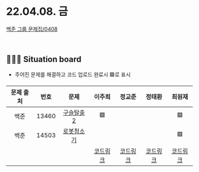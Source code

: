 # 22.04.08. 금

[백준 그룹 문제집/0408](https://www.acmicpc.net/group/workbook/view/13701/43988)

</br>

## 🧑🏽‍💻 Situation board
- 주어진 문제를 해결하고 코드 업로드 완료시 🟩로 표시

| 문제 출처   | 번호       | 문제      | 이주희  | 정교준  | 정태환  | 최원재  |
| :--------: | :--------: | :--------: | :--------: | :-------: | :-------: |  :-------: |
|백준|13460|[구슬탈출2](https://www.acmicpc.net/problem/13460)      |  🟩  |    |    |  🟩 |
|백준|14503|[로봇청소기](https://www.acmicpc.net/problem/14503)      |    |    |    | 🟩  |
||||  [코드링크](이주희/README.md) | [코드링크](정교준/README.md) | [코드링크](정태환/README.md) | [코드링크](최원재/README.md)  |
